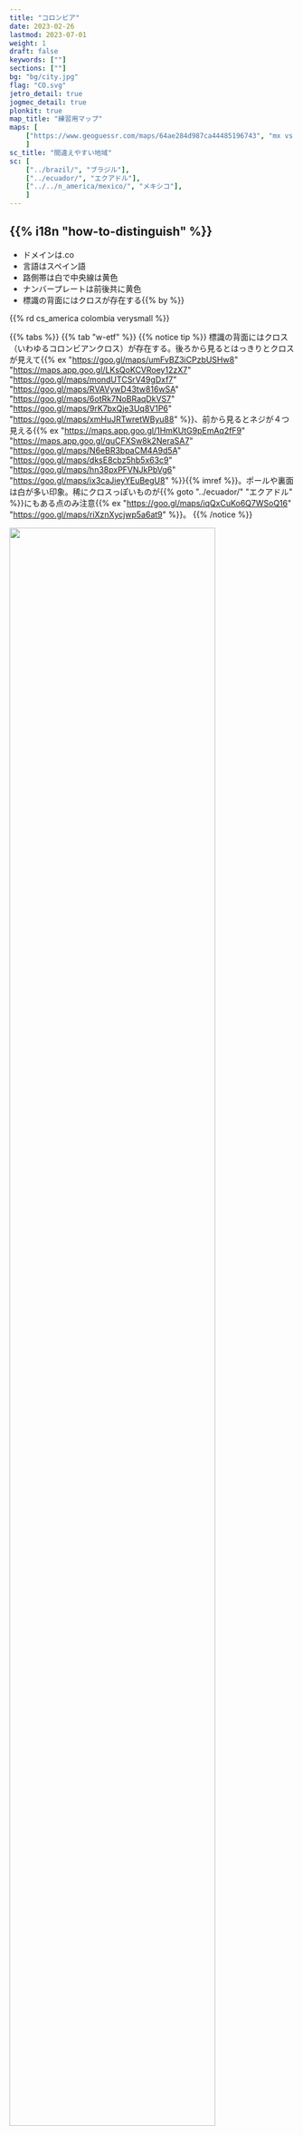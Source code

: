 ```yaml
---
title: "コロンビア"
date: 2023-02-26
lastmod: 2023-07-01
weight: 1
draft: false
keywords: [""]
sections: [""]
bg: "bg/city.jpg"
flag: "CO.svg"
jetro_detail: true
jogmec_detail: true
plonkit: true
map_title: "練習用マップ"
maps: [
    ["https://www.geoguessr.com/maps/64ae284d987ca44485196743", "mx vs co"],
    ]
sc_title: "間違えやすい地域"
sc: [
    ["../brazil/", "ブラジル"],
    ["../ecuador/", "エクアドル"],
    ["../../n_america/mexico/", "メキシコ"],
    ]
---
```


<div class="main-desciption country-description">
    <h2 class="section-title">{{% i18n "how-to-distinguish" %}}</h2>
    <ul class="rule-list">
        <li>ドメインは<span class="quiz">.co</span></li>
        <li>言語は<span class="quiz">スペイン</span>語</li>
        <li>路側帯は<span class="quiz">白</span>で中央線は<span class="quiz">黄色</span></li>
        <li>ナンバープレートは<span class="quiz">前後共に黄色</span></li>
        <li>標識の背面には<span class="quiz">クロス</span>が存在する{{% by %}}</li>
    </ul>
    {{% rd cs_america colombia verysmall %}}
</div>

{{% tabs %}}
{{% tab "w-etf" %}}
{{% notice tip %}}
標識の背面には<span class="quiz">クロス（いわゆるコロンビアンクロス）</span>が存在する。後ろから見るとはっきりとクロスが見えて{{% ex "https://goo.gl/maps/umFvBZ3iCPzbUSHw8" "https://maps.app.goo.gl/LKsQoKCVRoey12zX7" "https://goo.gl/maps/mondUTCSrV49gDxf7" "https://goo.gl/maps/RVAVywD43tw816wSA" "https://goo.gl/maps/6otRk7NoBRaqDkVS7" "https://goo.gl/maps/9rK7bxQje3Uq8V1P6" "https://goo.gl/maps/xmHuJRTwretWByu88" %}}、前から見るとネジが４つ見える{{% ex "https://maps.app.goo.gl/1HmKUtG9pEmAq2fF9" "https://maps.app.goo.gl/quCFXSw8k2NeraSA7" "https://goo.gl/maps/N6eBR3bpaCM4A9d5A" "https://goo.gl/maps/dksE8cbz5hb5x63c9" "https://goo.gl/maps/hn38pxPFVNJkPbVg6" "https://goo.gl/maps/ix3caJieyYEuBegU8" %}}{{% imref %}}。ポールや裏面は白が多い印象。稀にクロスっぽいものが{{% goto "../ecuador/" "エクアドル" %}}にもある点のみ注意{{% ex "https://goo.gl/maps/iqQxCuKo6Q7WSoQ16" "https://goo.gl/maps/riXznXycjwp5a6at9" %}}。
{{% /notice %}}
<div class="googlemap-if unclickable no-margin">
<img src="./road-sign-example.jpg" width="85%" />
</div>

<div class="googlemap-if unclickable no-margin">
<img src="./road-sign.jpg" width="85%" />
</div>


{{% notice tip %}}
ナンバープレートは<span class="quiz">前後共に黄色</span>{{% ex "https://goo.gl/maps/mtDDAubUDqPy2FSx6" "https://maps.app.goo.gl/UtsivYwGPVzLtixu7" "https://maps.app.goo.gl/Ri92tiH3x2t1gtY76" "https://goo.gl/maps/yG6qp4yawxfFwJ8g9" %}}か白色。バイクも後ろに<span class="quiz">黄色</span>ナンバーが付いている{{% ex "https://maps.app.goo.gl/CKaBrxdTKRwKQt3B7" "https://goo.gl/maps/ioKuh671aisPUg956" %}}。{{% goto "../peru/" "ペルー" %}}にも黄色いものがあるがコロンビアはすこしオレンジ色に近い。
{{% /notice %}}
<div class="googlemap-if">
<img src="./lp.jpg" width="95%">
</div>

{{% lb 50 %}}
![コロンビアのナンバープレート](./licenceplate.png)

自作
{{% /lb %}}

{{% notice tip %}}
道端の有刺鉄線が張られた木の柵も多く見られる{{% ex "https://maps.app.goo.gl/TjLgE6QJ2uantEWf6" "https://maps.app.goo.gl/fzuvcioyB8UCtU9U8" "https://goo.gl/maps/n3QDSqGcSp4GUaT97" "https://goo.gl/maps/ejLs1vMSsRVZx3hD6" "https://goo.gl/maps/NwVVi6XCWesP7vhdA" "https://goo.gl/maps/8GFMAjWhKx7Qj5BF8" "https://goo.gl/maps/GJVWJoqLDYXLf3i68" "https://goo.gl/maps/qkD6pmXHQU97cUa68" %}}。
{{% /notice %}}

<div class="googlemap-if">
<img src="./roadside.jpg" width="95%">
</div>


{{% /tab %}}
{{% tab "w-road" %}}
<div class="googlemap-if">
<iframe src="https://www.google.com/maps/embed?pb=!4v1679138005508!6m8!1m7!1sIS7P4fzaicRfinbA0j5TRw!2m2!1d3.396441393668646!2d-76.52339001433994!3f136.71002847658113!4f-4.691034225921541!5f2.908818923327662" width="295" height="295" style="border:0;" allowfullscreen="" loading="lazy" referrerpolicy="no-referrer-when-downgrade"></iframe>
<iframe src="https://www.google.com/maps/embed?pb=!4v1679137921739!6m8!1m7!1sTVla3KChW9nZzIzHjNIHlA!2m2!1d2.516340478781876!2d-76.50260350297357!3f38.38964881780703!4f2.329973697644803!5f3.325193203789971" width="295" height="295" style="border:0;" allowfullscreen="" loading="lazy" referrerpolicy="no-referrer-when-downgrade"></iframe>
</div>
{{% /tab %}}
{{% tab "w-viecle" %}}
<div class="googlemap-if">
<iframe src="https://www.google.com/maps/embed?pb=!4v1679138121122!6m8!1m7!1s8SXbik_yGaQLNRhtJ09C9w!2m2!1d3.409759690878096!2d-76.34769438237707!3f257.9149055646081!4f-17.67114175853544!5f3.310312940442755" width="295" height="295" style="border:0;" allowfullscreen="" loading="lazy" referrerpolicy="no-referrer-when-downgrade"></iframe>
<iframe src="https://www.google.com/maps/embed?pb=!4v1679813576129!6m8!1m7!1slrDq90ex1FOkTtQRvay6uQ!2m2!1d2.457006309841755!2d-76.59672523907327!3f38.54073997962945!4f-8.688211803202734!5f3.325193203789971" width="295" height="295" style="border:0;" allowfullscreen="" loading="lazy" referrerpolicy="no-referrer-when-downgrade"></iframe>
</div>
{{% /tab %}}
{{% tab "youtube" %}}
<div class="googlemap-if youtube-short">
<iframe width="300" height="533" src="https://www.youtube.com/embed/HPA9Df2Pt5k" title="移動せずに国を当てられる？パート3 #geoguesser #ジオゲッサー" frameborder="0" allow="accelerometer; autoplay; clipboard-write; encrypted-media; gyroscope; picture-in-picture; web-share" allowfullscreen></iframe>
</div>
{{% /tab %}}
{{% /tabs %}}


<div class="main-desciption area-description">
    <h2 class="section-title">{{% i18n "narrow-down-the-area" %}}</h2>
    <ul class="rule-list">
        <li>ボラードに道路番号が書かれている{{% ref "https://ninfox3.blogspot.com/2023/06/geoguessr.html" "【GeoGuessr】気づきにくい道路番号を読み取る - 狐のいる神社-GeoGuessrとその他" %}}</li>
        <li>植生の分布
            <ul>
                <li>北東の内陸{{% color "#BDAA60" %}}メタ川沿いは栄養が少ない土壌{{% ref "https://en.wikipedia.org/wiki/Meta_River" "Meta River" %}}。全体的に平坦でありサバンナのような地域もある。背の高い木は育たない{{% ex "https://maps.app.goo.gl/mFGBzyfSbAWnYdEH6" "https://maps.app.goo.gl/QFp8cLMk7XLgSc5JA" %}}。</li>
                <li>最北の海沿い{{% color "#FFF4CE" %}}砂漠があるエリア{{% ex "https://maps.app.goo.gl/oYEpDuVgXBMZHi4z5" %}}</li>
                <li>北の海沿い{{% color "#FFD37F" %}}白い砂が見えたり街中の道路の角に砂がたまっていることがある{{% ex "https://maps.app.goo.gl/kHgoHB4fA9Dmq6xw7" "https://maps.app.goo.gl/ntuZu5v7CPgBsBGSA" %}}
            </ul>
        </li>
        <li>{{% goto "../../n_america/sapd/" "サン・アンドレス・プロビデンシア・イ・サンタ・カタリーナ諸島" %}}はGoogle Carが特徴的</li>
    </ul>
</div>


{{% tabs %}}
{{% tab "ボラード" %}}
{{% notice tip %}}ボラードに道路番号が書かれている{{% ref "https://ninfox3.blogspot.com/2023/06/geoguessr.html" "【GeoGuessr】気づきにくい道路番号を読み取る - 狐のいる神社-GeoGuessrとその他" %}}。
{{% /notice %}}

<div class="googlemap-if">
<a data-flickr-embed="true" href="https://www.flickr.com/photos/jimmysoda/7384049646/" title="Colombia: Ruta Nacional 62, tramo 06, km 00"><img src="https://live.staticflickr.com/5349/7384049646_4bd46ab073_z.jpg" width="640" height="480" alt="Colombia: Ruta Nacional 62, tramo 06, km 00"/></a><script async src="//embedr.flickr.com/assets/client-code.js" charset="utf-8"></script>
</div>

<div class="googlemap-if unclickable">
<img src="./r/bollard.png" width="70px">
</div>
{{% /tab %}}
{{% tab "植生" %}}
<div class="googlemap-if unclickable no-margin">
<img src="./pone.0043943.g001.png" width="80%" />
</div>

{{% notice tip %}}{{% ref "https://doi.org/10.1371/journal.pone.0043943" "Sánchez-Cuervo, A. M., Aide, T. M., Clark, M. L., & Etter, A. (2012). Land Cover Change in Colombia: Surprising Forest Recovery Trends between 2001 and 2010. PLOS ONE, 7(8), e43943. https://doi.org/10.1371/journal.pone.0043943" %}}
{{% /notice %}}

{{% /tab %}}
{{% tab "北東の内陸" %}}
<div class="googlemap-if">
<iframe src="https://www.google.com/maps/embed?pb=!4v1698477978676!6m8!1m7!1sJ7PxXLjpjpVyDVlXzarldg!2m2!1d5.83751805366215!2d-71.56842506393753!3f96.78577479284539!4f-4.90967899975233!5f0.4000000000000002" width="50%" height="300" style="border:0;" allowfullscreen="" loading="lazy" referrerpolicy="no-referrer-when-downgrade"></iframe>
<iframe src="https://www.google.com/maps/embed?pb=!4v1695093011695!6m8!1m7!1sYS6llO69H9wDnK4lXZMVjg!2m2!1d4.62827564681296!2d-71.51255306646532!3f98.38560507105616!4f9.95777762781087!5f0.7820865974627469" width="50%" height="300" style="border:0;" allowfullscreen="" loading="lazy" referrerpolicy="no-referrer-when-downgrade"></iframe>
</div>

{{% notice tip %}}同じく平坦な場所が西の10番道路沿いに広がっているけれど、10番道路沿いは気候が異なり雨が多く振る。木の密度は全然違う{{% ex "https://maps.app.goo.gl/PjorPi5GVgMNDuHq7" "https://maps.app.goo.gl/8GPCYkGV9GXnvefL7" %}}。
{{% /notice %}}

{{% /tab %}}
{{% tab "最北の海沿い" %}}
<div class="googlemap-if">
<iframe src="https://www.google.com/maps/embed?pb=!4v1698478231917!6m8!1m7!1sXYa1y5q7TWzM83XW_5REOQ!2m2!1d12.22138283185131!2d-72.00399523440888!3f159.2251834180408!4f8.102522936338175!5f0.4466155912658266" width="50%" height="300" style="border:0;" allowfullscreen="" loading="lazy" referrerpolicy="no-referrer-when-downgrade"></iframe>
<iframe src="https://www.google.com/maps/embed?pb=!4v1698478274621!6m8!1m7!1s7UcHWQsa0hieX278UgxqWQ!2m2!1d11.99291092021987!2d-72.13943591872511!3f198.742220149102!4f-0.7741004515764303!5f0.7820865974627469" width="50%" height="300" style="border:0;" allowfullscreen="" loading="lazy" referrerpolicy="no-referrer-when-downgrade"></iframe>
</div>

{{% /tab %}}
{{% tab "北の海沿い" %}}
<div class="googlemap-if no-margin">
<img src="./barranquilla_autopista_al_mar.jpg">
</div>

{{% notice tip %}}写真は恐らくバランキージャ周辺の道路{{% ref "https://ja.wikipedia.org/wiki/%E3%83%90%E3%83%A9%E3%83%B3%E3%82%AD%E3%83%BC%E3%82%B8%E3%83%A3" "バランキージャ" %}}。
{{% /notice %}}

{{% /tab %}}
{{% /tabs %}}


<div class="main-desciption area-description">
    <h2 class="section-title">{{% i18n "narrow-down-the-city" %}}</h2>
    <ul class="rule-list">
        <li>電柱に黄色と黒のラインがあると<span class="quiz">アンティオキア</span>かも{{% ex "https://maps.app.goo.gl/31b8AiKyXpmDrwoW9" %}}{{% by "https://www.plonkit.net/colombia" "plonkit" %}}</li>
        <li>ティエラボンバ島のボカチカという町を歩いている{{% ex "https://maps.app.goo.gl/tnvL8SjqQd4CHDqG6" "https://maps.app.goo.gl/yDRbRuG9E8VQ8Kbo8" %}}</li>
        <li>ゴルゴナ島を歩いている{{% ex "https://maps.app.goo.gl/dPGaqM6CvXdLqwDp8" %}}</li>
        <li>{{% goto "../brazil/" "ブラジル" %}}と{{% goto "../peru/" "ペルー" %}}の国境付近にLeticiaという町がありGoogle Carが見える{{% ref "https://www.plonkit.net/colombia" "plonkit" %}}</li>
    </ul>
</div>

{{% tabs %}}
{{% tab "メデジン" %}}
{{% notice tip %}}メデジンを中心とした場所に電柱に黄色と黒のラインがある{{% ex "https://maps.app.goo.gl/31b8AiKyXpmDrwoW9" "https://goo.gl/maps/FwAgZsF3RCocvdvu9" "https://goo.gl/maps/aZ8QFFzfcmVPDiSEA" "https://goo.gl/maps/7bP4UyS2HYaVBypF6" %}}
{{% /notice %}}
<div class="googlemap-if unclickable">
<img src="ar236201.jpg" width="95%" />
</div>
{{% /tab %}}
{{% tab "ボカチカ" %}}
{{% notice tip %}}要塞のある離島にある町を歩いている。一緒に歩いてくれる人がいる{{% ex "https://maps.app.goo.gl/tnvL8SjqQd4CHDqG6" "https://maps.app.goo.gl/yDRbRuG9E8VQ8Kbo8" %}}。
{{% /notice %}}
<div class="googlemap-if no-margin">
<p><a href="https://commons.wikimedia.org/wiki/File:Fuerte_de_San_Fernando_Cartagena_(2009)_02.jpg#/media/File:Fuerte_de_San_Fernando_Cartagena_(2009)_02.jpg"><img src="https://upload.wikimedia.org/wikipedia/commons/4/45/Fuerte_de_San_Fernando_Cartagena_%282009%29_02.jpg" alt="Fuerte de San Fernando Cartagena (2009) 02.jpg" width="95%"></a></p><p>By <a href="//commons.wikimedia.org/w/index.php?title=User:Zandcee&amp;amp;action=edit&amp;amp;redlink=1" class="new" title="User:Zandcee (page does not exist)">Zandcee</a> - <span class="int-own-work" lang="en">Own work</span>, <a href="https://creativecommons.org/licenses/by-sa/4.0" title="Creative Commons Attribution-Share Alike 4.0">CC BY-SA 4.0</a>, <a href="https://commons.wikimedia.org/w/index.php?curid=97982081">Link</a></p>
</div>
{{% /tab %}}
{{% tab "ゴルゴナ" %}}
{{% notice tip %}}ゴルゴナ島という離島がある{{% ex "https://maps.app.goo.gl/dPGaqM6CvXdLqwDp8" %}}。
{{% /notice %}}
<div class="googlemap-if">
<img src="hotel_in_gorgona.jpg">
</div>
{{% /tab %}}
{{% tab "Leticia" %}}
{{% notice tip %}}
陸路でつながっているブラジルのTabatingaと経済的な結び付きが強い{{% ref "https://en.wikipedia.org/wiki/Leticia,_Amazonas" "Leticia" %}}。電柱もブラジルにあるような仕切りのある電柱が見られる{{% ex "https://maps.app.goo.gl/btJCW9V9cdduzALK9" "https://maps.app.goo.gl/ZJboFDpNJfAQFJVm6" %}}。観光地として栄えておりタクシーや観光客が多く見つかる。特徴的なGoogle Carが見られる{{% ex "https://maps.app.goo.gl/7B17hRfCuapvnBad8" %}}。
{{% /notice %}}
<div class="googlemap-if no-margin">
<p><a href="https://commons.wikimedia.org/wiki/File:Leticia_Town_photograph.jpg#/media/File:Leticia_Town_photograph.jpg"><img src="https://upload.wikimedia.org/wikipedia/commons/8/8d/Leticia_Town_photograph.jpg" alt="Leticia Town photograph.jpg" height="521" width="840"></a></p><p>By Sascha Grabow <a rel="nofollow" class="external text" href="http://www.saschagrabow.com">www.saschagrabow.com</a> - <span class="int-own-work" lang="en">Own work</span>, <a href="https://creativecommons.org/licenses/by-sa/3.0" title="Creative Commons Attribution-Share Alike 3.0">CC BY-SA 3.0</a>, <a href="https://commons.wikimedia.org/w/index.php?curid=14129358">Link</a></p>
</div>
{{% /tab %}}
{{% /tabs %}}



<div class="main-desciption city-description">
    <ul class="rule-list">
        <li>タクシーやトラックの屋根または側面にサイドプレートがあり<span class="quiz">都市名</span>が書いてある{{% ex "https://maps.app.goo.gl/JVqAVxwdtwWYTkd29" %}}</li>
    </ul>
</div>

{{% tabs %}}
{{% tab "タクシー" %}}
{{% notice tip %}}ステッカーにCARTAGENAと書かれている。トラックの屋根の上や側面にも書いてあるかも{{% ex "https://maps.app.goo.gl/T35xx5AZiNMwhgj7A" "https://maps.app.goo.gl/JVqAVxwdtwWYTkd29" %}}。
{{% /notice %}}
<div class="googlemap-if">
<img src="./colombia_kartagena_south_america.jpg">
</div>
{{% /tab %}}
{{% /tabs %}}

{{% imgref %}}
<li>◆ともに加工あり・標識部分のみ切り出し</li>
<li>By <a href="//commons.wikimedia.org/wiki/User:EEIM" title="User:EEIM">EEIM</a> - <span class="int-own-work" lang="en">Own work</span>, <a href="https://creativecommons.org/licenses/by-sa/3.0" title="Creative Commons Attribution-Share Alike 3.0">CC BY-SA 3.0</a>, <a href="https://commons.wikimedia.org/w/index.php?curid=63840438">Link</a></li>
<li>By hfb21, <a href="https://creativecommons.org/licenses/by/3.0" title="Creative Commons Attribution 3.0">CC BY 3.0</a>, <a href="https://commons.wikimedia.org/w/index.php?curid=52811696">Link</a></li>
{{% /imgref %}}